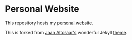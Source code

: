 # Personal Website

This repository hosts my [personal website](https://haiderriazkhan.com/).

This is forked from [Jaan Altosaar's](https://jaan.io) wonderful Jekyll [theme](https://github.com/altosaar/jaan.io).
